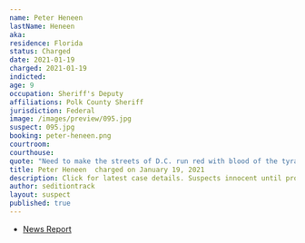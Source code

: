 ```yaml
---
name: Peter Heneen
lastName: Heneen
aka:
residence: Florida
status: Charged
date: 2021-01-19
charged: 2021-01-19
indicted:
age: 9
occupation: Sheriff's Deputy
affiliations: Polk County Sheriff
jurisdiction: Federal
image: /images/preview/095.jpg
suspect: 095.jpg
booking: peter-heneen.png
courtroom:
courthouse:
quote: "Need to make the streets of D.C. run red with blood of the tyrants. The tyrants being the feds."
title: Peter Heneen  charged on January 19, 2021
description: Click for latest case details. Suspects innocent until proven guilty.
author: seditiontrack
layout: suspect
published: true
---
```

- [News Report](https://www.wmfe.org/polk-deputy-arrested-for-making-threats-against-capitol/172515)
